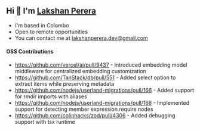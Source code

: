 Hi 👋 I'm [Lakshan Perera](https://github.com/0xlakshan)
-----------------

* I'm based in Colombo
* Open to remote opportunities
* You can contact me at [lakshanperera.dev@gmail.com](mailto:lakshanperera.dev@gmail.com)

#### OSS Contributions
* https://github.com/vercel/ai/pull/9437 - Introduced embedding model middleware for centralized embedding customization
* https://github.com/TanStack/db/pull/551 - Added select option to extract items while preserving metadata
* https://github.com/nodejs/userland-migrations/pull/166 - Added support for rmdir imports with aliases
* https://github.com/nodejs/userland-migrations/pull/168 - Implemented support for detecting member expression require nodes
* https://github.com/colinhacks/zod/pull/4306 - Added debugging support with tsx runtime
